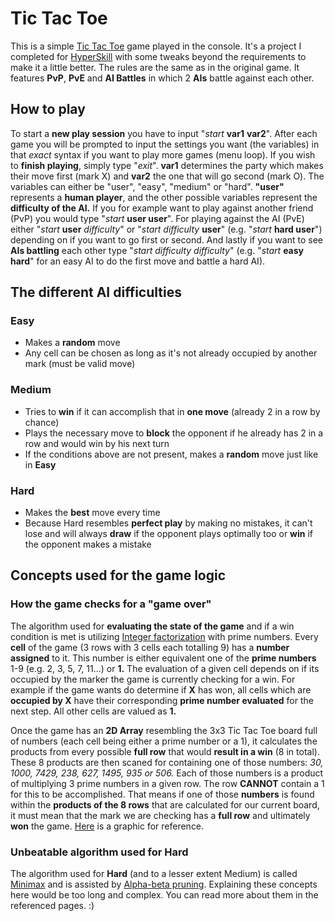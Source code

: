 # Tic Tac Toe
This is a simple [Tic Tac Toe](https://en.wikipedia.org/wiki/Tic-tac-toe) game played in the console.
It's a project I completed for [HyperSkill](https://hyperskill.org/) with some tweaks beyond
the requirements to make it a little better. 
The rules are the same as in the original game.
It features **PvP**, **PvE** and **AI Battles** in which 2 **AIs** battle against each other.


## How to play
To start a **new play session** you have to input "*start* **var1** **var2**".
After each game you will be prompted to input the settings you want (the variables) in that *exact* syntax if you want to play more games (menu loop).
If you wish to **finish playing**, simply type "*exit*".
**var1** determines the party which makes their move first (mark X) and **var2** the one that will go second (mark O).
The variables can either be "user", "easy", "medium" or "hard".
**"user"** represents a **human player**, and the other possible variables represent the **difficulty of the AI.**
If you for example want to play against another friend (PvP) you would type "*start* **user user**".
For playing against the AI (PvE) either "*start* **user** *difficulty*" or "*start* *difficulty* **user**" (e.g. "*start* **hard user**")
depending on if you want to go first or second.
And lastly if you want to see **AIs battling** each other type "*start difficulty difficulty*" (e.g. "*start* **easy hard**"
for an easy AI to do the first move and battle a hard AI).

## The different AI difficulties

### Easy
- Makes a **random** move
- Any cell can be chosen as long as it's not already occupied by another mark (must be valid move)

### Medium
- Tries to **win** if it can accomplish that in **one move** (already 2 in a row by chance)
- Plays the necessary move to **block** the opponent if he already has 2 in a row and would win by his next turn
- If the conditions above are not present, makes a **random** move just like in **Easy**

### Hard
- Makes the **best** move every time
- Because Hard resembles **perfect play** by making no mistakes, it can't lose and will always **draw**
  if the opponent plays optimally too or **win** if the opponent makes a mistake

## Concepts used for the game logic

### How the game checks for a "game over"
The algorithm used for **evaluating the state of the game** and if a win condition is met is
utilizing [Integer factorization](https://en.wikipedia.org/wiki/Integer_factorization) with
prime numbers. Every **cell** of the game (3 rows with 3 cells each totalling 9) has a **number assigned** to it.
This number is either equivalent one of the **prime numbers** 1-9 (e.g. 2, 3, 5, 7, 11...) or **1.**
The evaluation of a given cell depends on if its occupied by the marker the game is currently checking for a win.
For example if the game wants do determine if **X** has won, all cells which are **occupied by X** have their
corresponding **prime number evaluated** for the next step. All other cells are valued as **1.**

Once the game has an **2D Array** resembling the 3x3 Tic Tac Toe board full of numbers (each cell being either a prime number or a 1),
it calculates the products from every possible **full row** that would **result in a win** (8 in total).
These 8 products are then scaned for containing one of those numbers: *30, 1000, 7429, 238, 627, 1495, 935 or 506.*
Each of those numbers is a product of multiplying 3 prime numbers in a given row.
The row **CANNOT** contain a 1 for this to be accomplished. That means if one of those **numbers** is found within the **products of the 8 rows** that are calculated for our current board,
it must mean that the mark we are checking has a **full row** and ultimately **won** the game.
[Here](http://prntscr.com/13hhg4a) is a graphic for reference.

### Unbeatable algorithm used for Hard
The algorithm used for **Hard** (and to a lesser extent Medium) is called [Minimax](https://en.wikipedia.org/wiki/Minimax)
and is assisted by [Alpha-beta pruning](https://en.wikipedia.org/wiki/Alpha%E2%80%93beta_pruning).
Explaining these concepts here would be too long and complex. You can read more about them in the referenced pages. :)
